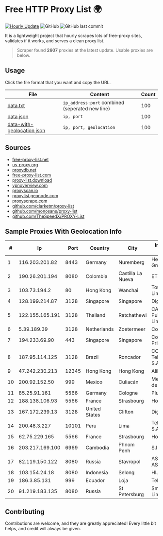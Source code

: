
# Free HTTP Proxy List 🌍

[![Hourly Update](https://github.com/mertguvencli/http-proxy-list/actions/workflows/main.yml/badge.svg?branch=main)](https://github.com/mertguvencli/http-proxy-list/actions/workflows/main.yml)
![GitHub](https://img.shields.io/github/license/mertguvencli/http-proxy-list)
![GitHub last commit](https://img.shields.io/github/last-commit/mertguvencli/http-proxy-list)

It is a lightweight project that hourly scrapes lots of free-proxy sites, validates if it works, and serves a clean proxy list.


> Scraper found **2607** proxies at the latest update. Usable proxies are below.

## Usage

Click the file format that you want and copy the URL.


|File|Content|Count|
|----|-------|-----|
|[data.txt](https://raw.githubusercontent.com/mertguvencli/http-proxy-list/main/proxy-list/data.txt)|`ip_address:port` combined (seperated new line)|100|
|[data.json](https://raw.githubusercontent.com/mertguvencli/http-proxy-list/main/proxy-list/data.json)|`ip, port`|100|
|[data-with-geolocation.json](https://raw.githubusercontent.com/mertguvencli/http-proxy-list/main/proxy-list/data-with-geolocation.json)|`ip, port, geolocation`|100|

## Sources

* [free-proxy-list.net](https://free-proxy-list.net)
* [us-proxy.org](https://www.us-proxy.org)
* [proxydb.net](http://proxydb.net)
* [free-proxy-list.com](https://free-proxy-list.com/?page=&port=&type%5B%5D=http&type%5B%5D=https&up_time=0&search=Search)
* [proxy-list.download](https://www.proxy-list.download/HTTP)
* [vpnoverview.com](https://vpnoverview.com/privacy/anonymous-browsing/free-proxy-servers)
* [proxyscan.io](https://www.proxyscan.io)
* [proxylist.geonode.com](https://proxylist.geonode.com/api/proxy-list?limit=300&page=1&sort_by=lastChecked&sort_type=desc&protocols=http,https)
* [proxyscrape.com](https://api.proxyscrape.com/v2/?request=displayproxies&protocol=http&timeout=10000&country=all&ssl=all&anonymity=all)
* [github.com/clarketm/proxy-list](https://raw.githubusercontent.com/clarketm/proxy-list/master/proxy-list-raw.txt)
* [github.com/monosans/proxy-list](https://raw.githubusercontent.com/monosans/proxy-list/main/proxies/http.txt)
* [github.com/TheSpeedX/PROXY-List](https://raw.githubusercontent.com/TheSpeedX/PROXY-List/master/http.txt)


## Sample Proxies With Geolocation Info

|#|Ip|Port|Country|City|Internet Service Provider|
|-|--|----|-------|----|-------------------------|
|1|116.203.201.82|8443|Germany|Nuremberg|Hetzner Online GmbH|
|2|190.26.201.194|8080|Colombia|Castilla La Nueva|ETB - Colombia|
|3|103.73.194.2|80|Hong Kong|Wanchai|TouchPal HK Co., Limited|
|4|128.199.214.87|3128|Singapore|Singapore|DigitalOcean, LLC|
|5|122.155.165.191|3128|Thailand|Ratchathewi|CAT Telecom Public Company Limited|
|6|5.39.189.39|3128|Netherlands|Zoetermeer|ColoCenter b.v.|
|7|194.233.69.90|443|Singapore|Singapore|Contabo Asia Private Limited|
|8|187.95.114.125|3128|Brazil|Roncador|COPEL TelecomunicaÔÔes S.A.|
|9|47.242.230.213|12345|Hong Kong|Hong Kong|Alibaba.com LLC|
|10|200.92.152.50|999|Mexico|Culiacán|Mega Cable, S.A. de C.V.|
|11|85.25.91.161|5566|Germany|Cologne|PlusServer GmbH|
|12|188.138.106.93|5566|France|Strasbourg|Host Europe GmbH|
|13|167.172.239.13|3128|United States|Clifton|DigitalOcean, LLC|
|14|200.48.3.227|10101|Peru|Lima|Telefonica del Peru S.A.A.|
|15|62.75.229.165|5566|France|Strasbourg|Host Europe GmbH|
|16|203.217.169.100|6969|Cambodia|Phnom Penh|S.I Group|
|17|82.119.150.122|8080|Russia|Stavropol|AS8342 and AS8263|
|18|103.154.24.18|8080|Indonesia|Selong|HIJRAHNET|
|19|186.3.85.131|999|Ecuador|Loja|Telconet S.A|
|20|91.219.183.135|8080|Russia|St Petersburg|Smart Telecom Limited|



## Contributing

Contributions are welcome, and they are greatly appreciated! Every
little bit helps, and credit will always be given.

